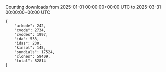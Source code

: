 
Counting downloads from 2025-01-01 00:00:00+00:00 UTC to 2025-03-31 00:00:00+00:00 UTC

```
{
    "arkode": 242,
    "cvode": 2734,
    "cvodes": 1997,
    "ida": 533,
    "idas": 230,
    "kinsol": 145,
    "sundials": 17524,
    "clones": 59409,
    "total": 82814
}
```
